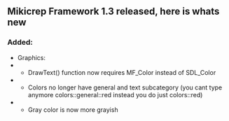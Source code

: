 ## Mikicrep Framework 1.3 released, here is whats new

### Added:
- Graphics:
- - DrawText() function now requires MF_Color instead of SDL_Color
- - Colors no longer have general and text subcategory (you cant type anymore colors::general::red instead you do just colors::red)
- - Gray color is now more grayish